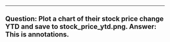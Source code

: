 ---------------------------
Question: Plot a chart of their stock price change YTD and save to stock_price_ytd.png.
Answer:
This is annotations.
---------------------------
